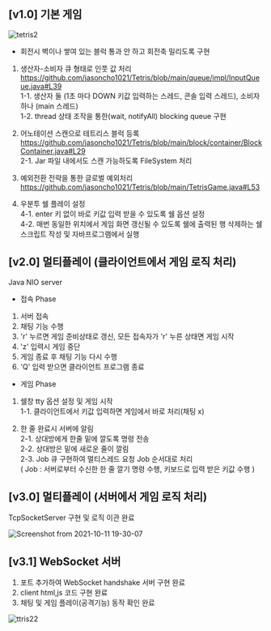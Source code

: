 ## [v1.0] 기본 게임  
![tetris2](https://user-images.githubusercontent.com/12610035/131299100-0bff9fd9-d7d6-4e7d-b3b4-5bfda6addf8f.gif)  
* 회전시 벽이나 쌓여 있는 블럭 통과 안 하고 회전축 밀리도록 구현  

1. 생산자-소비자 큐 형태로 인풋 값 처리  
https://github.com/jasoncho1021/Tetris/blob/main/queue/impl/InputQueue.java#L39  
1-1. 생산자 둘 (1초 마다 DOWN 키값 입력하는 스레드, 콘솔 입력 스레드), 소비자 하나 (main 스레드)  
1-2. thread 상태 조작을 통한(wait, notifyAll) blocking queue 구현  

2. 어노테이션 스캔으로 테트리스 블럭 등록  
https://github.com/jasoncho1021/Tetris/blob/main/block/container/BlockContainer.java#L29  
2-1. Jar 파일 내에서도 스캔 가능하도록 FileSystem 처리  

3. 예외전환 전략을 통한 글로벌 예외처리  
https://github.com/jasoncho1021/Tetris/blob/main/TetrisGame.java#L53  

4. 우분투 쉘 플레이 설정  
4-1. enter 키 없이 바로 키값 입력 받을 수 있도록 쉘 옵션 설정  
4-2. 매번 동일한 위치에서 게임 화면 갱신될 수 있도록 쉘에 출력된 행 삭제하는 쉘 스크립트 작성 및 자바프로그램에서 실행  

## [v2.0] 멀티플레이 (클라이언트에서 게임 로직 처리)
Java NIO server  

* 접속 Phase  
1. 서버 접속   
2. 채팅 기능 수행  
3. 'r' 누르면 게임 준비상태로 갱신, 모든 접속자가 'r' 누른 상태면 게임 시작  
4. 'z' 입력시 게임 중단  
5. 게임 종료 후 채팅 기능 다시 수행  
6. 'Q' 입력 받으면 클라이언트 프로그램 종료  

* 게임 Phase  
1. 쉘창 tty 옵션 설정 및 게임 시작  
1-1. 클라이언트에서 키값 입력하면 게임에서 바로 처리(채팅 x) 

2. 한 줄 완료시 서버에 알림  
2-1. 상대방에게 한줄 밑에 깔도록 명령 전송  
2-2. 상대방은 밑에 새로운 줄이 깔림  
2-3. Job 큐 구현하여 멀티스레드 요청 Job 순서대로 처리  
   ( Job : 서버로부터 수신한 한 줄 깔기 명령 수행, 키보드로 입력 받은 키값 수행 )  

## [v3.0] 멀티플레이 (서버에서 게임 로직 처리)  
TcpSocketServer 구현 및 로직 이관 완료    

![Screenshot from 2021-10-11 19-30-07](https://user-images.githubusercontent.com/12610035/136775768-2b24af4f-6558-47b0-a605-af5b2fe526f9.png)  


## [v3.1] WebSocket 서버  
1. 포트 추가하여 WebSocket handshake 서버 구현 완료   
2. client html,js 코드 구현 완료    
3. 채팅 및 게임 플레이(공격기능) 동작 확인 완료  

![ttris22](https://user-images.githubusercontent.com/12610035/136033620-45d1f3dd-ceec-4dfa-86e9-c26c29c1d77b.gif)  


